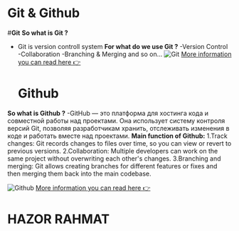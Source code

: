 # **Git & Github**
#**Git**
**So what is Git ?** 
- Git is version controll system
**For what do we use Git ?**
-Version Control
-Collaboration
-Branching & Merging and so on...
![**Git**](https://encrypted-tbn0.gstatic.com/images?q=tbn:ANd9GcTHXsy8FDyJpLBYS4Lncoq-_o6FO0__AYKydQ&s)
[More information you can read here 👉 ](https://git-scm.com/book/en/v2/Getting-Started-What-is-Git%3F)


  # **Github**
**So what is Github ?** 
-GitHub — это платформа для хостинга кода и совместной работы над проектами. Она использует систему контроля версий Git,
позволяя разработчикам хранить, отслеживать изменения в коде и работать вместе над проектами.
**Main function of Github:**
1.Track changes: Git records changes to files over time, so you can view or revert to previous versions.
2.Collaboration: Multiple developers can work on the same project without overwriting each other's changes.
3.Branching and merging: Git allows creating branches for different features or fixes and then merging them back into the main codebase.

![Github](https://encrypted-tbn0.gstatic.com/images?q=tbn:ANd9GcS-tvx2BFjpYmfiIBLV25XIfVZy4KhCYFLB7w&s)
[More information you can read here 👉](https://docs.github.com/en/get-started/start-your-journey/about-github-and-git)

   # **HAZOR RAHMAT**



